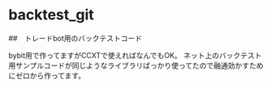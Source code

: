 # backtest_git
##　トレードbot用のバックテストコード

bybit用で作ってますがCCXTで使えればなんでもOK。
ネット上のバックテスト用サンプルコードが同じようなライブラリばっかり使ってたので融通効かすためにゼロから作ってます。